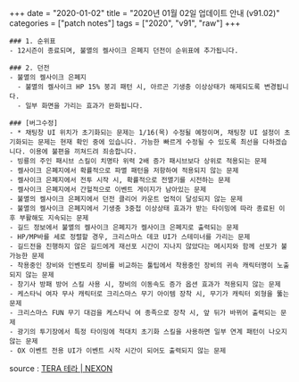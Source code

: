 +++
date = "2020-01-02"
title = "2020년 01월 02일 업데이트 안내 (v91.02)"
categories = ["patch notes"]
tags = ["2020", "v91", "raw"]
+++

```
### 1. 순위표
- 12시즌이 종료되며, 불멸의 켈사이크 은폐지 던전이 순위표에 추가됩니다.

### 2. 던전
- 불멸의 켈사이크 은폐지
  - 불멸의 켈사이크 HP 15% 붕괴 패턴 시, 아르곤 기생충 이상상태가 해제되도록 변경됩니다.
  - 일부 화면을 가리는 효과가 완화됩니다.

### [버그수정]
- * 채팅창 UI 위치가 초기화되는 문제는 1/16(목) 수정될 예정이며, 채팅창 UI 설정이 초기화되는 문제는 현재 확인 중에 있습니다. 가능한 빠르게 수정될 수 있도록 최선을 다하겠습니다. 이용에 불편을 끼쳐드려 죄송합니다.
- 빙룡의 주인 패시브 스킬이 치명타 위력 2배 증가 패시브보다 상위로 적용되는 문제
- 켈사이크 은폐지에서 확률적으로 파멸 패턴을 저항하여 적용되지 않는 문제
- 켈사이크 은폐지에서 전투 시작 시, 확률적으로 전멸기를 시전하는 문제
- 켈사이크 은폐지에서 간헐적으로 이벤트 게이지가 남아있는 문제
- 불멸의 켈사이크 은폐지에서 던전 클리어 카운트 업적이 달성되지 않는 문제
- 불멸의 켈사이크 은폐지에서 기생충 3중첩 이상상태 효과가 받는 타이밍에 따라 종료된 이후 부활해도 지속되는 문제
- 길드 정보에서 불멸의 켈사이크 은폐지가 켈사이크 은폐지로 출력되는 문제
- HP/MP바를 세로 정렬할 경우, 크리스마스 데코 UI가 스테미너를 가리는 문제
- 길드전을 진행하지 않은 길드에게 재선포 시간이 지나지 않았다는 메시지와 함께 선포가 불가능한 문제
- 착용중인 장비와 인벤토리 장비를 비교하는 툴팁에서 착용중인 장비의 귀속 캐릭터명이 노출되지 않는 문제
- 창기사 방패 방어 스킬 사용 시, 장비의 이동속도 증가 옵션 효과가 적용되지 않는 문제
- 케스타닉 여자 무사 캐릭터로 크리스마스 무기 아이템 장착 시, 무기가 캐릭터 외형을 뚫는 문제
- 크리스마스 FUN 무기 대검을 케스타닉 여 종족으로 장착 시, 앞 뒤가 바뀌어 출력되는 문제
- 광기의 투기장에서 특정 타이밍에 적대치 초기화 스킬을 사용하면 일부 연계 패턴이 나오지 않는 문제
- OX 이벤트 전용 UI가 이벤트 시작 시간이 되어도 출력되지 않는 문제
```

source : [TERA 테라 | NEXON](http://tera.nexon.com/news/update/view.aspx?n4articlesn=423)
